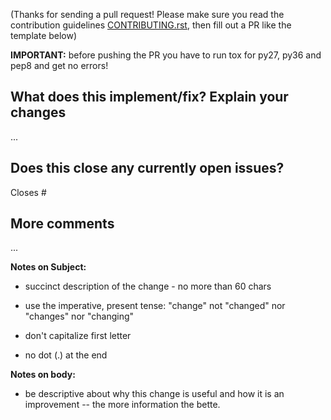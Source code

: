 (Thanks for sending a pull request! Please make sure you read the contribution
guidelines [CONTRIBUTING.rst](../CONTRIBUTING.rst), then fill out a PR like the
template below)

**IMPORTANT:** before pushing the PR you have to run tox for py27, py36 and pep8
and get no errors!

## What does this implement/fix? Explain your changes

...

## Does this close any currently open issues?

Closes #

## More comments

...

**Notes on Subject:**

* succinct description of the change - no more than 60 chars

* use the imperative, present tense: "change" not "changed" nor "changes" nor
  "changing"

* don't capitalize first letter

* no dot (.) at the end

**Notes on body:**

* be descriptive about why this change is useful and how it is an improvement -- the more information the bette.

